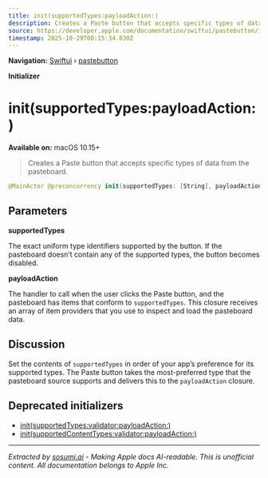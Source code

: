 ```yaml
---
title: init(supportedTypes:payloadAction:)
description: Creates a Paste button that accepts specific types of data from the pasteboard.
source: https://developer.apple.com/documentation/swiftui/pastebutton/init(supportedtypes:payloadaction:)
timestamp: 2025-10-29T00:15:34.830Z
---
```


**Navigation:** [Swiftui](/documentation/swiftui) › [pastebutton](/documentation/swiftui/pastebutton)

**Initializer**

# init(supportedTypes:payloadAction:)

**Available on:** macOS 10.15+

> Creates a Paste button that accepts specific types of data from the pasteboard.

```swift
@MainActor @preconcurrency init(supportedTypes: [String], payloadAction: @escaping ([NSItemProvider]) -> Void)
```

## Parameters

**supportedTypes**

The exact uniform type identifiers supported by the button. If the pasteboard doesn’t contain any of the supported types, the button becomes disabled.



**payloadAction**

The handler to call when the user clicks the Paste button, and the pasteboard has items that conform to `supportedTypes`. This closure receives an array of item providers that you use to inspect and load the pasteboard data.



## Discussion

Set the contents of `supportedTypes` in order of your app’s preference for its supported types. The Paste button takes the most-preferred type that the pasteboard source supports and delivers this to the `payloadAction` closure.

## Deprecated initializers

- [init(supportedTypes:validator:payloadAction:)](/documentation/swiftui/pastebutton/init(supportedtypes:validator:payloadaction:))
- [init(supportedContentTypes:validator:payloadAction:)](/documentation/swiftui/pastebutton/init(supportedcontenttypes:validator:payloadaction:))

---

*Extracted by [sosumi.ai](https://sosumi.ai) - Making Apple docs AI-readable.*
*This is unofficial content. All documentation belongs to Apple Inc.*
